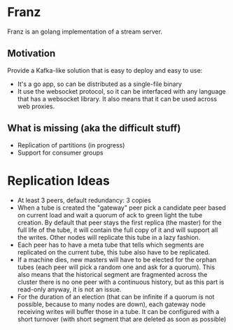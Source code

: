 # Franz


Franz is an golang implementation of a stream server.


## Motivation

Provide a Kafka-like solution that is easy to deploy and easy to use:

  - It's a go app, so can be distributed as a single-file binary
  - It use the websocket protocol, so it can be interfaced with any
    language that has a websocket library. It also means that it can be
    used across web proxies.


## What is missing (aka the difficult stuff)

  - Replication of partitions (in progress)
  - Support for consumer groups

# Replication Ideas

- At least 3 peers, default redundancy: 3 copies
- When a tube is created the "gateway" peer pick a candidate peer
  based on current load and wait a quorum of ack to green light the
  tube creation. By default that peer stays the first replica (the
  master) for the full life of the tube, it will contain the full copy
  of it and will support all the writes. Other nodes will replicate
  this tube in a lazy fashion.
- Each peer has to have a meta tube that tells which segments are
  replicated on the current tube, this tube also have to be
  replicated.
- If a machine dies, new masters will have to be elected for the
  orphan tubes (each peer will pick a random one and ask for a
  quorum). This also means that the historical segment are fragmented
  across the cluster there is no one peer with a continuous history,
  but as this part is read-only anyway, it is not an issue.
- For the duration of an election (that can be infinite if a quorum is
  not possible, because to many nodes are down), each gateway node
  receiving writes will buffer those in a tube. It can be configured
  with a short turnover (with short segment that are deleted as soon
  as possible)
